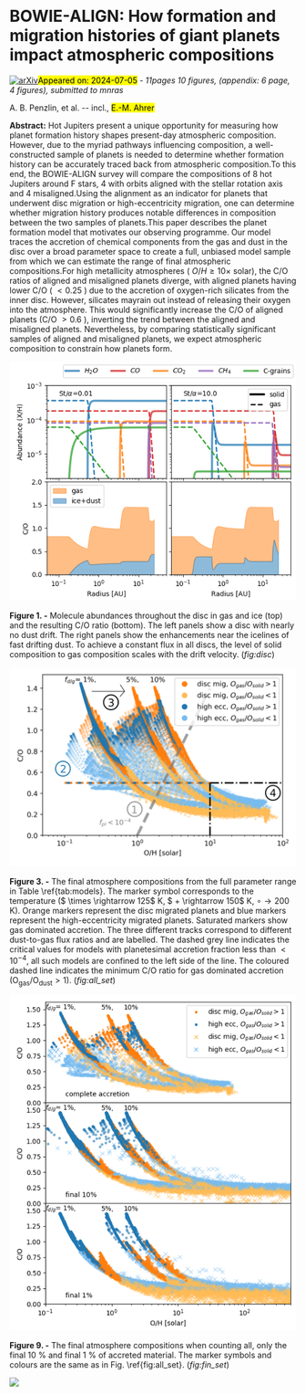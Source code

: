 <div class="macros" style="visibility:hidden;">
$\newcommand{\ensuremath}{}$
$\newcommand{\xspace}{}$
$\newcommand{\object}[1]{\texttt{#1}}$
$\newcommand{\farcs}{{.}''}$
$\newcommand{\farcm}{{.}'}$
$\newcommand{\arcsec}{''}$
$\newcommand{\arcmin}{'}$
$\newcommand{\ion}[2]{#1#2}$
$\newcommand{\textsc}[1]{\textrm{#1}}$
$\newcommand{\hl}[1]{\textrm{#1}}$
$\newcommand{\footnote}[1]{}$
$\newcommand{\prt}[2]{\frac{\partial #1}{\partial #2}}$
$\newcommand{\Prt}[1]{\frac{\partial}{\partial #1}}$
$\newcommand{\PPrt}[1]{\frac{\partial^2}{\partial #1^2}}$
$\newcommand{\todo}[1]{\textcolor{red}{\bf (todo: #1)}}$
$\newcommand{\checks}[1]{\textcolor{blue}{\bf #1}}$
$\newcommand{\new}[1]{\textcolor{black}{\bf #1}}$
$\newcommand{\quest}[1]{\textcolor{magenta}{\bf #1}}$
$\newcommand{\anna}[1]{\textcolor{magenta}{#1}}$
$\newcommand{\rab}[1]{\textcolor{darkgreen}{#1}}$
$\newcommand{\jeo}[1]{\textcolor{blue}{#1}}$
$\newcommand{\kirk}[1]{\textcolor{orange}{#1}}$
$\newcommand{\ep}{e_\mathrm{p}}$
$\newcommand{\ap}{a_\mathrm{p}}$
$\newcommand{\St}{\mathrm{St}}$
$\newcommand{\rh}{r_\mathrm{hill}}$
$\newcommand{\Rsun}{\ensuremath{R_{\odot}}}$
$\newcommand{\Rjup}{\ensuremath{R_{\mathrm{J}}}}$
$\newcommand{\Mjup}{\ensuremath{M_{\mathrm{J}}}}$
$\newcommand{\Rp}{\ensuremath{R_{\mathrm{P}}}}$
$\newcommand{\Mp}{\ensuremath{M_{\mathrm{P}}}}$
$\newcommand{\Rs}{\ensuremath{R_{\mathrm{*}}}}$
$\newcommand{\Ms}{\ensuremath{R_{\mathrm{*}}}}$
$\newcommand{\Teq}{\ensuremath{T_{\mathrm{eq}}}}$
$\newcommand{◦ee}{\ensuremath{^{\circ}}}$
$\newcommand{\obliquity}{\ensuremath{|\lambda|}}$
$\newcommand{\um}{\ensuremath{\mu \text{m}}}$
$\newcommand{\beq}{\begin{equation}}$
$\newcommand{\eeq}{\end{equation}}$
$\title[BOWIE-ALIGN: Modelling the compositions of disc- and high-e migrated gas giants]{BOWIE-ALIGN: How formation and migration histories of giant planets impact atmospheric compositions}$
$\author[Penzlin, Booth et al.]{Anna~B.T. Penzlin^{1}\thanks{E-mail: a.penzlin@imperial.ac.uk}\thanks{Authors contributed equally.},$
$Richard~A. Booth^{2}\footnotemark[2],$
$James Kirk^{1},$
$James E. Owen^{1},$
$E. Ahrer^{3},$
$\newauthor$
$Duncan A. Christie^{3},$
$Alastair B. Claringbold^{4,5},$
$Emma Esparza-Borges^{6,7},$
$M. López-Morales^{8},$
$\newauthor$
$N. J. Mayne^{9},$
$Mason McCormack^{10},$
$Annabella Meech^{8,11},$
$Vatsal Panwar^{4,5},$
$Diana Powell^{10},$
$\newauthor$
$Denis E. Sergeev^{9},$
$Jake Taylor^{11},$
$Peter J. Wheatley^{4,5},$
$Maria Zamyatina^{9},$
$BOWIE+ collaboration$
$\ ^{1}Astrophysics Group, Department of Physics, Imperial College London, Prince Consort Rd, London, SW7 2AZ, UK \ ^{2}School of Physics and Astronomy, University of Leeds, Leeds LS2 9JT, UK\ ^{3}Max Planck Institute for Astronomy (MPIA), Königstuhl 17, 69117 Heidelberg, Germany\ ^{4}Centre for Exoplanets and Habitability, University of Warwick, Gibbet Hill Road, Coventry CV4 7AL, UK\ ^{5}Department of Physics, University of Warwick, Gibbet Hill Road, Coventry CV4 7AL, UK\ ^{6}Instituto de Astrofísica de Canarias, San Cristóbal de La Laguna, Tenerife E-38200, Spain \ ^{7}Departamento de Astrofísica, Universidad de La Laguna, San Cristóbal de La Laguna, Tenerife E-38200, Spain\ ^{8}Center for Astrophysics {\rm \mid} Harvard {\rm \&} Smithsonian, 60 Garden St, Cambridge, MA 02138, USA\ ^{9}Department of Physics and Astronomy, Faculty of Environment, Science and Economy, University of Exeter, Exeter EX4 4QL, UK\ ^{10}Department of Astronomy and Astrophysics, University of Chicago, IL, 60657, USA\ ^{11}Department of Physics, University of Oxford, Keble Road, Oxford, OX1 3RH, UK\ }$
$\date{Accepted XXX. Received YYY; in original form ZZZ}$
$\pubyear{2024}$
$\begin{document}$
$\label{firstpage}$
$\pagerange{\pageref{firstpage}--\pageref{lastpage}}$
$\maketitle$
$\begin{abstract}{$
$Hot Jupiters present a unique opportunity for measuring how planet formation history shapes present-day atmospheric composition. However, due to the myriad pathways influencing composition, a well-constructed sample of planets is needed to determine whether formation history can be accurately traced back from atmospheric composition.$
$To this end, the BOWIE-ALIGN survey will compare the compositions of 8 hot Jupiters around F stars, 4 with orbits aligned with the stellar rotation axis and 4 misaligned.$
$Using the alignment as an indicator for planets that underwent disc migration or high-eccentricity migration, one can determine whether migration history produces notable differences in composition between the two samples of planets.$
$This paper describes the planet formation model that motivates our observing programme. Our model traces the accretion of chemical components from the gas and dust in the disc over a broad parameter space to create a full, unbiased model sample from which we can estimate the range of final atmospheric compositions.$
$For high metallicity atmospheres (O/H\geq10 \times solar), the C/O ratios of aligned and misaligned planets diverge, with aligned planets having lower C/O (<0.25) due to the accretion of oxygen-rich silicates from the inner disc. However, silicates may$
$rain out instead of releasing their oxygen into the atmosphere. This would significantly increase the C/O of aligned planets (C/O >0.6), inverting the trend between the aligned and misaligned planets. Nevertheless, by comparing statistically significant samples of aligned and misaligned planets, we expect atmospheric composition to constrain how planets form.$
$}$
$\end{abstract}$
$\begin{keywords}$
$Planet formation -- Protoplanetary discs$
$\end{keywords}$
$\n\end{document}\end{equation}}$
$\newcommand{\eeq}{\end{equation}}$
$\newcommand{\vec}[1]{\bm{\mathrm{#1}}}$</div>



<div id="title">

# BOWIE-ALIGN: How formation and migration histories of giant planets impact atmospheric compositions

</div>
<div id="comments">

[![arXiv](https://img.shields.io/badge/arXiv-2407.03199-b31b1b.svg)](https://arxiv.org/abs/2407.03199)<mark>Appeared on: 2024-07-05</mark> -  _11pages 10 figures, (appendix: 6 page, 4 figures), submitted to mnras_

</div>
<div id="authors">

A. B. Penzlin, et al. -- incl., <mark>E.-M. Ahrer</mark>

</div>
<div id="abstract">

**Abstract:** Hot Jupiters present a unique opportunity for measuring how planet formation history shapes present-day atmospheric composition. However, due to the myriad pathways influencing composition, a well-constructed sample of planets is needed to determine whether formation history can be accurately traced back from atmospheric composition.To this end, the BOWIE-ALIGN survey will compare the compositions of 8 hot Jupiters around F stars, 4 with orbits aligned with the stellar rotation axis and 4 misaligned.Using the alignment as an indicator for planets that underwent disc migration or high-eccentricity migration, one can determine whether migration history produces notable differences in composition between the two samples of planets.This paper describes the planet formation model that motivates our observing programme. Our model traces the accretion of chemical components from the gas and dust in the disc over a broad parameter space to create a full, unbiased model sample from which we can estimate the range of final atmospheric compositions.For high metallicity atmospheres ( $O/H\geq10 \times$ solar), the C/O ratios of aligned and misaligned planets diverge, with aligned planets having lower C/O ( $<0.25$ ) due to the accretion of oxygen-rich silicates from the inner disc. However, silicates mayrain out instead of releasing their oxygen into the atmosphere. This would significantly increase the C/O of aligned planets (C/O $>0.6$ ), inverting the trend between the aligned and misaligned planets. Nevertheless, by comparing statistically significant samples of aligned and misaligned planets, we expect atmospheric composition to constrain how planets form.

</div>

<div id="div_fig1">

<img src="tmp_2407.03199/./fig/disc.png" alt="Fig1" width="100%"/>

**Figure 1. -** Molecule abundances throughout the disc in gas and ice (top) and the resulting C/O ratio (bottom). The left panels show a disc with nearly no dust drift. The right panels show the enhancements near the icelines of fast drifting dust. To achieve a constant flux in all discs, the level of solid composition to gas composition scales with the drift velocity. (*fig:disc*)

</div>
<div id="div_fig2">

<img src="tmp_2407.03199/./fig/image10.png" alt="Fig3" width="100%"/>

**Figure 3. -** The final atmosphere compositions from the full parameter range in Table \ref{tab:models}. The marker symbol corresponds to the temperature ($ \times \rightarrow 125$ K, $ + \rightarrow 150$ K, $\circ \rightarrow 200$ K). Orange markers represent the disc migrated planets and blue markers represent the high-eccentricity migrated planets. Saturated markers show gas dominated accretion. The three different tracks correspond to different dust-to-gas flux ratios and are labelled. The dashed grey line indicates the critical values for models with planetesimal accretion fraction less than $<10^{-4}$, all such models are confined to the left side of the line. The coloured dashed line indicates the minimum C/O ratio for gas dominated accretion ($\mathrm{O_{gas}}/\mathrm{O_{dust}}>1$). (*fig:all_set*)

</div>
<div id="div_fig3">

<img src="tmp_2407.03199/./fig/O2O_fin1.png" alt="Fig9" width="100%"/>

**Figure 9. -** The final atmosphere compositions when counting all, only the final 10 \% and final 1 \% of accreted material. The marker symbols and colours are the same as in Fig. \ref{fig:all_set}. (*fig:fin_set*)

</div><div id="qrcode"><img src=https://api.qrserver.com/v1/create-qr-code/?size=100x100&data="https://arxiv.org/abs/2407.03199"></div>